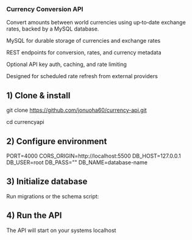 ### Currency Conversion API
Convert amounts between world currencies using up‑to‑date exchange rates, backed by a MySQL database.


MySQL for durable storage of currencies and exchange rates

REST endpoints for conversion, rates, and currency metadata

Optional API key auth, caching, and rate limiting

Designed for scheduled rate refresh from external providers

## 1) Clone & install

git clone https://github.com/jonuoha60/currency-api.git

cd currencyapi

## 2) Configure environment
PORT=4000
CORS_ORIGIN=http://localhost:5500
DB_HOST=127.0.0.1
DB_USER=root
DB_PASS=""
DB_NAME=database-name

## 3) Initialize database
Run migrations or the schema script:

## 4) Run the API

The API will start on your systems localhost
